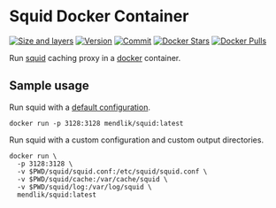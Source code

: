 # Squid Docker Container

[![Size and layers](https://images.microbadger.com/badges/image/mendlik/squid.svg)](https://microbadger.com/images/mendlik/squid)
[![Version](https://images.microbadger.com/badges/version/mendlik/squid.svg)](https://microbadger.com/images/mendlik/squid)
[![Commit](https://images.microbadger.com/badges/commit/mendlik/squid.svg)](https://microbadger.com/images/mendlik/squid)
[![Docker Stars](https://img.shields.io/docker/stars/mendlik/squid.svg?style=flat)](https://hub.docker.com/r/mendlik/squid/)
[![Docker Pulls](https://img.shields.io/docker/pulls/mendlik/squid.svg?style=flat)](https://hub.docker.com/r/mendlik/squid/)

Run [squid](http://www.squid-cache.org/) caching proxy in a [docker](https://www.docker.com) container.

## Sample usage

Run squid with a [default configuration](/squid.conf).

```
docker run -p 3128:3128 mendlik/squid:latest
```

Run squid with a custom configuration and custom output directories.

```
docker run \
  -p 3128:3128 \
  -v $PWD/squid/squid.conf:/etc/squid/squid.conf \
  -v $PWD/squid/cache:/var/cache/squid \
  -v $PWD/squid/log:/var/log/squid \
  mendlik/squid:latest
```
